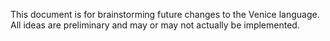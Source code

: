 This document is for brainstorming future changes to the Venice language. All ideas are preliminary and may or may not actually be implemented.
